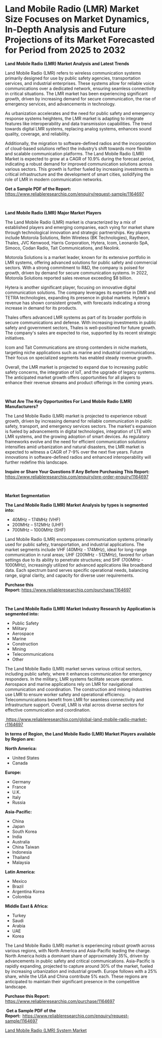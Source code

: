 <p><h1>Land Mobile Radio (LMR) Market Size Focuses on Market Dynamics, In-Depth Analysis and Future Projections of its Market Forecasted for Period from 2025 to 2032</h1></p><p><strong>Land Mobile Radio (LMR) Market Analysis and Latest Trends</strong></p>
<p><p>Land Mobile Radio (LMR) refers to wireless communication systems primarily designed for use by public safety agencies, transportation services, and industrial enterprises. These systems allow for reliable voice communications over a dedicated network, ensuring seamless connectivity in critical situations. The LMR market has been experiencing significant growth, driven by increasing demand for secure communication, the rise of emergency services, and advancements in technology.</p><p>As urbanization accelerates and the need for public safety and emergency response systems heightens, the LMR market is adapting to integrate features like interoperability and data transmission capabilities. The trend towards digital LMR systems, replacing analog systems, enhances sound quality, coverage, and reliability.</p><p>Additionally, the migration to software-defined radios and the incorporation of cloud-based solutions reflect the industry’s shift towards more flexible and scalable communication platforms. The Land Mobile Radio (LMR) Market is expected to grow at a CAGR of 10.9% during the forecast period, indicating a robust demand for improved communication solutions across various sectors. This growth is further fueled by increasing investments in critical infrastructure and the development of smart cities, solidifying the role of LMR in modern communication networks.</p></p>
<p><strong>Get a Sample PDF of the Report:&nbsp;</strong> <a href="https://www.reliableresearchiq.com/enquiry/request-sample/1164697?utm_campaign=2757&utm_medium=2&utm_source=Github&utm_content=ia&utm_term=06042025&utm_id=land-mobile-radio-lmr">https://www.reliableresearchiq.com/enquiry/request-sample/1164697</a></p>
<p>&nbsp;</p>
<p><strong>Land Mobile Radio (LMR) Major Market Players</strong></p>
<p><p>The Land Mobile Radio (LMR) market is characterized by a mix of established players and emerging companies, each vying for market share through technological innovation and strategic partnerships. Key players include Motorola Solutions, Relm Wireless (BK Technologies), Raytheon, Thales, JVC Kenwood, Harris Corporation, Hytera, Icom, Leonardo SpA, Simoco, Codan Radio, Tait Communications, and Neolink.</p><p>Motorola Solutions is a market leader, known for its extensive portfolio in LMR systems, offering advanced solutions for public safety and commercial sectors. With a strong commitment to R&D, the company is poised for growth, driven by demand for secure communication systems. In 2022, Motorola Solutions reported sales revenue exceeding $8 billion.</p><p>Hytera is another significant player, focusing on innovative digital communication solutions. The company leverages its expertise in DMR and TETRA technologies, expanding its presence in global markets. Hytera's revenue has shown consistent growth, with forecasts indicating a strong increase in demand for its products.</p><p>Thales offers advanced LMR systems as part of its broader portfolio in secure communications and defense. With increasing investments in public safety and government sectors, Thales is well-positioned for future growth. The company's sales are expected to rise, supported by its recent strategic initiatives.</p><p>Icom and Tait Communications are strong contenders in niche markets, targeting niche applications such as marine and industrial communications. Their focus on specialized segments has enabled steady revenue growth.</p><p>Overall, the LMR market is projected to expand due to increasing public safety concerns, the integration of IoT, and the upgrade of legacy systems. The anticipated market growth offers opportunities for all players to enhance their revenue streams and product offerings in the coming years.</p></p>
<p>&nbsp;</p>
<p><strong>What Are The Key Opportunities For Land Mobile Radio (LMR) Manufacturers?</strong></p>
<p><p>The Land Mobile Radio (LMR) market is projected to experience robust growth, driven by increasing demand for reliable communication in public safety, transport, and emergency services sectors. The market's expansion is fueled by advancements in digital technologies, integration of LTE with LMR systems, and the growing adoption of smart devices. As regulatory frameworks evolve and the need for efficient communication solutions intensifies amid urbanization and natural disasters, the LMR market is expected to witness a CAGR of 7-9% over the next five years. Future innovations in software-defined radios and enhanced interoperability will further redefine this landscape.</p></p>
<p><strong>Inquire or Share Your Questions If Any Before Purchasing This Report:</strong> <a href="https://www.reliableresearchiq.com/enquiry/pre-order-enquiry/1164697?utm_campaign=2757&utm_medium=2&utm_source=Github&utm_content=ia&utm_term=06042025&utm_id=land-mobile-radio-lmr">https://www.reliableresearchiq.com/enquiry/pre-order-enquiry/1164697</a></p>
<p>&nbsp;</p>
<p><strong>Market Segmentation</strong></p>
<p><strong>The Land Mobile Radio (LMR) Market Analysis by types is segmented into:</strong></p>
<p><ul><li>40MHz – 174MHz (VHF)</li><li>200MHz – 512MHz (UHF)</li><li>700MHz – 1000MHz (SHF)</li></ul></p>
<p><p>Land Mobile Radio (LMR) encompasses communication systems primarily used for public safety, transportation, and industrial applications. The market segments include VHF (40MHz - 174MHz), ideal for long-range communication in rural areas; UHF (200MHz - 512MHz), favored for urban settings due to its ability to penetrate structures; and SHF (700MHz - 1000MHz), increasingly utilized for advanced applications like broadband data. Each spectrum band serves specific operational needs, balancing range, signal clarity, and capacity for diverse user requirements.</p></p>
<p><strong>Purchase this Report:&nbsp;</strong><a href="https://www.reliableresearchiq.com/purchase/1164697?utm_campaign=2757&utm_medium=2&utm_source=Github&utm_content=ia&utm_term=06042025&utm_id=land-mobile-radio-lmr">https://www.reliableresearchiq.com/purchase/1164697</a></p>
<p>&nbsp;</p>
<p><strong>The Land Mobile Radio (LMR) Market Industry Research by Application is segmented into:</strong></p>
<p><ul><li>Public Safety</li><li>Military</li><li>Aerospace</li><li>Marine</li><li>Construction</li><li>Mining</li><li>Telecommunications</li><li>Other</li></ul></p>
<p><p>The Land Mobile Radio (LMR) market serves various critical sectors, including public safety, where it enhances communication for emergency responders. In the military, LMR systems facilitate secure operations. Aerospace and marine applications rely on LMR for navigational communication and coordination. The construction and mining industries use LMR to ensure worker safety and operational efficiency. Telecommunications benefit from LMR for seamless connectivity and infrastructure support. Overall, LMR is vital across diverse sectors for effective communication and coordination.</p></p>
<p><a href="https://www.reliableresearchiq.com/global-land-mobile-radio-market-r1164697?utm_campaign=2757&utm_medium=2&utm_source=Github&utm_content=ia&utm_term=06042025&utm_id=land-mobile-radio-lmr">&nbsp;https://www.reliableresearchiq.com/global-land-mobile-radio-market-r1164697</a></p>
<p><strong>In terms of Region, the Land Mobile Radio (LMR) Market Players available by Region are:</strong></p>
<p>
    <p> <strong> North America: </strong>
        <ul>
            <li>United States</li>
            <li>Canada</li>
        </ul>
        </p> 
    <p> <strong> Europe: </strong>
        <ul>
            <li>Germany</li>
            <li>France</li>
            <li>U.K.</li>
            <li>Italy</li>
            <li>Russia</li>
        </ul>
        </p> 
    <p> <strong> Asia-Pacific: </strong>
        <ul>
            <li>China</li>
            <li>Japan</li>
            <li>South Korea</li>
            <li>India</li>
            <li>Australia</li>
            <li>China Taiwan</li>
            <li>Indonesia</li>
            <li>Thailand</li>
            <li>Malaysia</li>
        </ul>
        </p> 
    <p> <strong> Latin America: </strong>
        <ul>
            <li>Mexico</li>
            <li>Brazil</li>
            <li>Argentina Korea</li>
            <li>Colombia</li>
        </ul>
        </p> 
    <p> <strong> Middle East & Africa: </strong>
        <ul>
            <li>Turkey</li>
            <li>Saudi</li>
            <li>Arabia</li>
            <li>UAE</li>
            <li>Korea</li>
        </ul>
    </p>
    </p>
<p><p>The Land Mobile Radio (LMR) market is experiencing robust growth across various regions, with North America and Asia-Pacific leading the charge. North America holds a dominant share of approximately 35%, driven by advancements in public safety and critical communications. Asia-Pacific is rapidly expanding, projected to capture around 30% of the market, fueled by increasing urbanization and industrial growth. Europe follows with a 25% share, while the USA and China contribute 5% each. These regions are anticipated to maintain their significant presence in the competitive landscape.</p></p>
<p><strong>Purchase this Report: </strong><a href="https://www.reliableresearchiq.com/purchase/1164697?utm_campaign=2757&utm_medium=2&utm_source=Github&utm_content=ia&utm_term=06042025&utm_id=land-mobile-radio-lmr">https://www.reliableresearchiq.com/purchase/1164697</a></p>
<p>&nbsp;<strong>Get a Sample PDF of the Report:&nbsp;&nbsp;</strong><a href="https://www.reliableresearchiq.com/enquiry/request-sample/1164697?utm_campaign=2757&utm_medium=2&utm_source=Github&utm_content=ia&utm_term=06042025&utm_id=land-mobile-radio-lmr">https://www.reliableresearchiq.com/enquiry/request-sample/1164697</a></p>
<p><strong></strong></p>
<p><p><a href="https://github.com/arvelm4nthig/Market-Research-Report-List-1/blob/main/land-mobile-radio-lmr-system-market.md?utm_campaign=2757&utm_medium=2&utm_source=Github&utm_content=ia&utm_term=06042025&utm_id=land-mobile-radio-lmr">Land Mobile Radio (LMR) System Market</a></p></p>